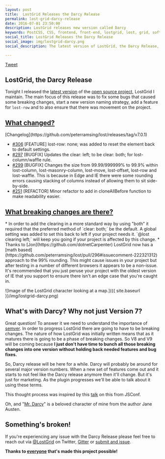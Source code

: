 ```yaml
---
layout: post
title:  LostGrid Releases the Darcy Release
permalink: lost-grid-darcy-release
date: 2016-07-01 23:50:00
description: LostGrid releases new version called Darcy
keywords: PostCSS, CSS, frontend, front-end, lostgrid, lost, grid, software-release
social_title: LostGrid Releases the Darcy Release
social_image: img/lostgrid-darcy.png
social_description: The latest version of LostGrid, the Darcy Release, comes with a new lost-row feature and several bug fixes.

---
```

<a href="https://twitter.com/share" class="twitter-share-button" data-text="LostGrid releases the latest version targeting bug fixes and a new feature for lost-row." data-via="LostGrid" data-related="peterramsing">Tweet</a> <script>!function(d,s,id){var js,fjs=d.getElementsByTagName(s)[0],p=/^http:/.test(d.location)?'http':'https';if(!d.getElementById(id)){js=d.createElement(s);js.id=id;js.src=p+'://platform.twitter.com/widgets.js';fjs.parentNode.insertBefore(js,fjs);}}(document, 'script', 'twitter-wjs');</script>

## LostGrid, the Darcy Release
Tonight I released the [latest version](https://github.com/peterramsing/lost/releases/tag/v7.0.1) of the [open source project](https://github.com/peterramsing/lost), LostGrid I maintain. The main focus of this release was to fix some bugs that caused some breaking changes, start a new version naming strategy, add a feature for `lost-row` and to also ensure that there was movement on the project.

<h2 id="what-changed"><a href="#what-changed">What changed?</a></h2>
[Changelog](https://github.com/peterramsing/lost/releases/tag/v7.0.1)

* [#306](https://github.com/peterramsing/lost/pull/306) [FEATURE] lost-row: none; was added to reset the element back to default settings.
* [#297](https://github.com/peterramsing/lost/pull/297) [BUGFIX] Updates the clear: left; to be clear: both; for lost-column/waffle rule.
* [#299](https://github.com/peterramsing/lost/pull/299) [BUGFIX] Changes the size from 99.99/999999% to 99.9% within lost-column, lost-masonry-column, lost-move, lost-offset, lost-row and lost-waffle. This is because in Edge and IE there were some rounding errors causing stacking of columns instead of allowing them to sit side-by-side.
* [#251](https://github.com/peterramsing/lost/pull/251) [REFACTOR] Minor refactor to add in cloneAllBefore function to make readability easier.

<h2 id="what-breaking-changes-are-there"><a href="#what-breaking-changes-are-there">What breaking changes are there?</a></h2>
* In order to add the clearing in a more standard way by using "both" it required that the preferred method of `clear: both;` be the default. A global setting was added to set this back to left if your project needs it. `@lost clearing left;` will keep you going if your project is affected by this change.
* Thanks to [Jon](https://github.com/dotnetCarpenter) LostGrid now has a [math based](https://github.com/peterramsing/lost/pull/296#issuecomment-222321312) approach to the 99% rounding. This might cause issues in your project but after testing in a number of different browsers it appears to be a non-issue. It's recommended that you just peruse your project with the oldest version of IE that you support to ensure there isn't an edge case that you're caught in.

![Image of the LostGrid character looking at a map.]({{ site.baseurl }}/img/lostgrid-darcy.png)

## What's with Darcy? Why not just Version 7?
Great question! To answer it we need to understand the importance of [semver](http://semver.org/). In order to progress LostGrid there are going to have to be breaking changes. The nature of how LostGrid was initially written means that as it matures there is going to be a phase of breaking changes. So V8 and V9 will be coming because **I just don't have time to bunch all those breaking changes into one version without holding back needed features and bug fixes.**

So, Darcy release will be here for a while. Darcy will probably be around for several major version numbers. When a new set of features come out and it starts to not feel like the Darcy release anymore then it'll change. But it's just for marketing. As the plugin progresses we'll be able to talk about it using these terms.

This thought process was inspired by this [talk](https://youtu.be/tc2UgG5L7WM) on this from JSConf.

Oh, and "[Mr. Darcy](https://en.wikipedia.org/wiki/Mr._Darcy)" is a beloved character of mine from the author Jane Austen.

## Something's broken!
If you're experiencing any issue with the Darcy Release please feel free to reach out via [@LostGrid](https://twitter.com/lostgrid) on Twitter, [Gitter](https://gitter.im/peterramsing/lost) or [submit and issue](https://github.com/peterramsing/lost/issues/new).

**Thanks to [everyone](https://github.com/peterramsing/lost/graphs/contributors) that's made this project possible!**
